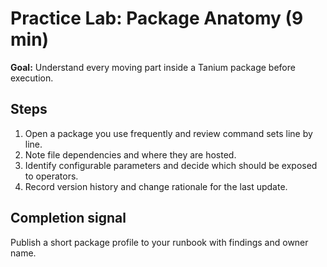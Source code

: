 # Practice Lab: Package Anatomy (9 min)

**Goal:** Understand every moving part inside a Tanium package before execution.

## Steps

1. Open a package you use frequently and review command sets line by line.
2. Note file dependencies and where they are hosted.
3. Identify configurable parameters and decide which should be exposed to operators.
4. Record version history and change rationale for the last update.

## Completion signal

Publish a short package profile to your runbook with findings and owner name.
